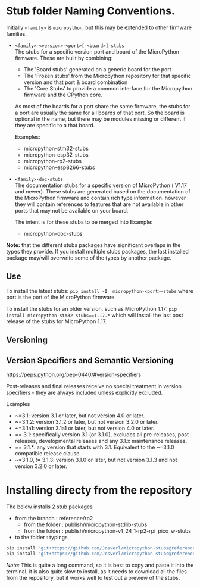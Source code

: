 # Stub folder Naming Conventions.
<!-- Origin: publish/readme.md -->

Initially `<family>` is `micropython`, but this may be extended to other firmware families.

 * `<family>-<version>-<port>[-<board>]-stubs`  
    The stubs for a specific version port and board of the MicroPython firmware.
    These are built by combining:
     * The 'Board stubs' generated on a generic board for the port 
     * The 'Frozen stubs' from the Micropython repository for that specific version and that port & board combination
     * The 'Core Stubs' to provide a common interface for the Micropython firmware and the CPython core.
    
    As most of the boards for a port share the same firmware, the stubs for a port are usually the same for all boards of that port. So the board is optional in the name, but there may be modules missing or different if they are specific to a that board.  

    Examples:
      - micropython-stm32-stubs
      - micropython-esp32-stubs
      - micropython-rp2-stubs
      - micropython-esp8266-stubs

 * `<family>-doc-stubs`  
    The documentation stubs for a specific version of MicroPython ( V1.17 and newer).
    These stubs are generated based on the documentation of the MicroPython firmware and contain rich type information.
    however they will contain references to features that are not available in other ports that may not be available on your board.

    The intent is for these stubs to be merged into 
    Example:
      - micropython-doc-stubs

**Note:** that the different stubs packages have significant overlaps in the types they provide.
If you install multiple stubs packages, the last installed package may/will overwrite some of the types by another package.


## Use

To install the latest stubs:
`pip install -I  micropython-<port>-stubs` where port is the port of the MicroPython firmware.

To install the stubs for an older version, such as MicroPython 1.17:
`pip install micropython-stm32-stubs==1.17.*` which will install the last post release of the stubs for MicroPython 1.17.


## Versioning 


## Version Specifiers and Semantic Versioning

https://peps.python.org/pep-0440/#version-specifiers

Post-releases and final releases receive no special treatment in version specifiers - they are always included unless explicitly excluded.

Examples
 - ~=3.1: version 3.1 or later, but not version 4.0 or later.
 - ~=3.1.2: version 3.1.2 or later, but not version 3.2.0 or later.
 - ~=3.1a1: version 3.1a1 or later, but not version 4.0 or later.
 - == 3.1: specifically version 3.1 (or 3.1.0), excludes all pre-releases, post releases, developmental releases and any 3.1.x maintenance releases.
 - == 3.1.*: any version that starts with 3.1. Equivalent to the ~=3.1.0 compatible release clause.
 - ~=3.1.0, != 3.1.3: version 3.1.0 or later, but not version 3.1.3 and not version 3.2.0 or later.


# Installing directy from the repository

The below installs 2 stub packages 
 - from the branch : reference/rp2
    - from the folder : publish/micropython-stdlib-stubs
    - from the folder : publish/micropython-v1_24_1-rp2-rpi_pico_w-stubs
 - to the folder : typings

```bash
pip install "git+https://github.com/Josverl/micropython-stubs@reference/rp2#subdirectory=publish/micropython-stdlib-stubs" --target typings
pip install "git+https://github.com/Josverl/micropython-stubs@reference/rp2#subdirectory=publish/micropython-v1_24_1-rp2-rpi_pico_w-stubs" --target typings
```

*Note:* This is quite a long command, so it is best to copy and paste it into the terminal.
it is also quite slow to install, as it needs to download all the files from the repository, 
but it works well to test out a preview of the stubs.
